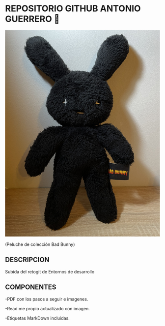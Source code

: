 # REPOSITORIO GITHUB ANTONIO GUERRERO 🐰

![imagen portada](IMG_3089.jpeg)

(Peluche de colección Bad Bunny)

## DESCRIPCION
Subida del retogit de Entornos de desarrollo

## COMPONENTES
-PDF con los pasos a seguir e imagenes.

-Read me propio actualizado con imagen.

-Etiquetas MarkDown incluidas.
